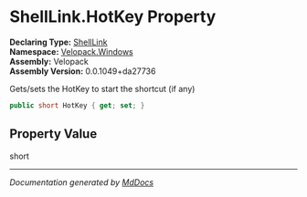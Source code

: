 ﻿<!--  
  <auto-generated>   
    The contents of this file were generated by a tool.  
    Changes to this file may be list if the file is regenerated  
  </auto-generated>   
-->

# ShellLink.HotKey Property

**Declaring Type:** [ShellLink](../index.md)  
**Namespace:** [Velopack.Windows](../../index.md)  
**Assembly:** Velopack  
**Assembly Version:** 0.0.1049+da27736

Gets\/sets the HotKey to start the shortcut (if any)

```csharp
public short HotKey { get; set; }
```

## Property Value

short

___

*Documentation generated by [MdDocs](https://github.com/ap0llo/mddocs)*
